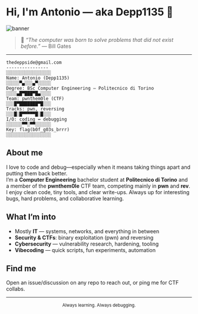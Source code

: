 # Hi, I'm Antonio — aka **Depp1135** 👋

![banner](https://user-images.githubusercontent.com/placeholder/hero.gif)

> 💬 *“The computer was born to solve problems that did not exist before.”* — Bill Gates

---

```text
thedeppside@gmail.com                                                   
----------------                                                        ░░░░░░░░░░░░░░░░░
Name: Antonio (Depp1135)                                                ░░░░░▀▄░░░▄▀░░░░░
Degree: BSc Computer Engineering — Politecnico di Torino                ░░░░▄█▀███▀█▄░░░░
Team: pwnthem0le (CTF)                                                  ░░░█▀███████▀█░░░
Tracks: pwn, reversing                                                  ░░░█░█▀▀▀▀▀█░█░░░
I/O: coding ↔ debugging                                                 ░░░░░░▀▀░▀▀░░░░░░
Key: flag(b0f_g03s_brrr)                                                ░░░░░░░░░░░░░░░░░                                        
```



## About me
I love to code and debug—especially when it means taking things apart and putting them back better.  
I’m a **Computer Engineering** bachelor student at **Politecnico di Torino** and a member of the **pwnthem0le** CTF team, competing mainly in **pwn** and **rev**. I enjoy clean code, tiny tools, and clear write-ups. Always up for interesting bugs, hard problems, and collaborative learning.

## What I’m into
- Mostly **IT** — systems, networks, and everything in between
- **Security & CTFs**: binary exploitation (pwn) and reversing
- **Cybersecurity** — vulnerability research, hardening, tooling
- **Vibecoding** — quick scripts, fun experiments, automation


## Find me
Open an issue/discussion on any repo to reach out, or ping me for CTF collabs.

---

<p align="center">
  <sub>Always learning. Always debugging.</sub>
</p>

